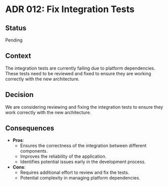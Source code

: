 # ADR 012: Fix Integration Tests

## Status
Pending

## Context
The integration tests are currently failing due to platform dependencies. These tests need to be reviewed and fixed to ensure they are working correctly with the new architecture.

## Decision
We are considering reviewing and fixing the integration tests to ensure they work correctly with the new architecture.

## Consequences
- **Pros**:
  - Ensures the correctness of the integration between different components.
  - Improves the reliability of the application.
  - Identifies potential issues early in the development process.
- **Cons**:
  - Requires additional effort to review and fix the tests.
  - Potential complexity in managing platform dependencies.
